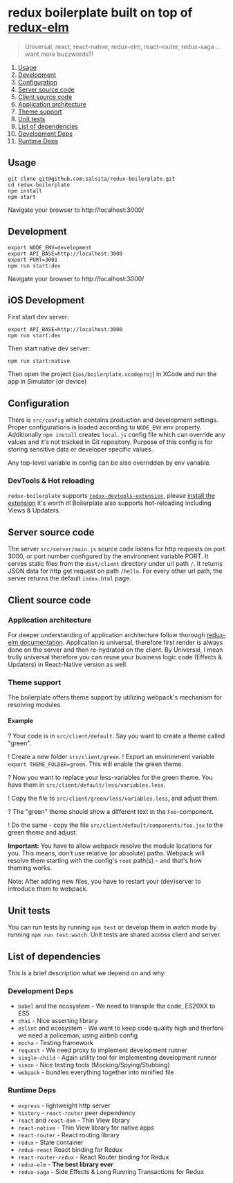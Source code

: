 # redux boilerplate built on top of [redux-elm](https://github.com/salsita/redux-elm)

> Universal, react, react-native, redux-elm, react-router, redux-saga ... want more buzzwords?!

1. [Usage](#usage)
2. [Development](#development)
3. [Configuration](#configuration)
4. [Server source code](#server-source-code)
5. [Client source code](#client-source-code)
  1. [Application architecture](#application-architecture)
  2. [Theme support](#theme-support)
6. [Unit tests](#unit-tests)
7. [List of dependencies](#list-of-dependencies)
  1. [Development Deps](#development-deps)
  2. [Runtime Deps](#runtime-deps)


## Usage
```
git clone git@github.com:salsita/redux-boilerplate.git
cd redux-boilerplate
npm install
npm start
```
Navigate your browser to http://localhost:3000/


## Development
```
export NODE_ENV=development
export API_BASE=http://localhost:3000
export PORT=3001
npm run start:dev
```
Navigate your browser to http://localhost:3000/

## iOS Development
First start dev server:

```
export API_BASE=http://localhost:3000
npm run start:dev
```

Then start native dev server:

```
npm run start:native
```

Then open the project (`ios/boilerplate.xcodeproj`) in XCode and run the app in Simulator (or device)

## Configuration

There is `src/config` which contains production and development settings.
Proper configurations is loaded according to `NODE_ENV` env property.
Additionally `npm install` creates `local.js` config file which can override any
values and it's not tracked in Git repository. Purpose of this config is
for storing sensitive data or developer specific values.

Any top-level variable in config can be also overridden by env variable.

### DevTools & Hot reloading
`redux-boilerplate` supports [`redux-devtools-extension`](https://github.com/zalmoxisus/redux-devtools-extension),
please [install the extension](https://chrome.google.com/webstore/detail/redux-devtools/lmhkpmbekcpmknklioeibfkpmmfibljd)
it's worth it! Boilerplate also supports hot-reloading including Views & Updaters.


## Server source code

The server `src/server/main.js` source code listens for http requests on port 3000,
or port number configured by the environment variable PORT. It serves static files
from the `dist/client` directory under url path `/`. It returns JSON data
for http get request on path `/hello`. For every other url path,
the server returns the default `index.html` page.

## Client source code

### Application architecture

For deeper understanding of application architecture follow thorough [redux-elm documentation](http://salsita.github.io/redux-elm/). Application is
universal, therefore first render is always done on the server and then re-hydrated on the client. By Universal, I mean trully universal therefore
you can reuse your business logic code (Effects & Updaters) in React-Native version as well.

### Theme support

The boilerplate offers theme support by utilizing webpack's mechanism for resolving modules.

#### Example

? Your code is in `src/client/default`. Say you want to create a theme called "green".

! Create a new folder `src/client/green`.
! Export an environment variable `export THEME_FOLDER=green`. This will enable the green theme.

? Now you want to replace your less-variables for the green theme. You have them in `src/client/default/less/variables.less`.

! Copy the file to `src/client/green/less/variables.less`, and adjust them.

? The "green" theme should show a different text in the `Foo`-component.

! Do the same - copy the file `src/client/default/components/foo.jsx` to the green theme and adjust.

**Important:** You have to allow webpack resolve the module locations for you. This means, don't use relative (or absolute)
paths. Webpack will resolve them starting with the config's `root` path(s) - and that's how theming works.

Note: After adding new files, you have to restart your (dev)server to introduce them to webpack.

## Unit tests

You can run tests by running `npm test` or develop them in watch mode by running `npm run test:watch`.
Unit tests are shared across client and server.

## List of dependencies

This is a brief description what we depend on and why:

### Development Deps

* `babel` and the ecosystem - We need to transpile the code, ES20XX to ES5
* `chai` - Nice asserting library
* `eslint` and ecosystem - We want to keep code quality high and therfore we need a policeman, using airbnb config
* `mocha` - Testing framework
* `request` - We need proxy to implement development runner
* `single-child` - Again utility tool for implementing development runner
* `sinon` - Nice testing tools (Mocking/Spying/Stubbing)
* `webpack` - bundles everything together into minified file

### Runtime Deps

* `express` - lightweight http server
* `history` - `react-router` peer dependency
* `react` and `react-dom` - Thin View library
* `react-native` - Thin View library for native apps
* `react-router` - React routing library
* `redux` - State container
* `redux-react` React binding for Redux
* `react-router-redux` - React Router binding for Redux
* `redux-elm` - **The best library ever**
* `redux-saga` - Side Effects & Long Running Transactions for Redux
